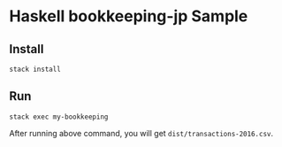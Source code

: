 # Haskell bookkeeping-jp Sample

## Install

```
stack install
```

## Run

```
stack exec my-bookkeeping
```

After running above command, you will get `dist/transactions-2016.csv`.

